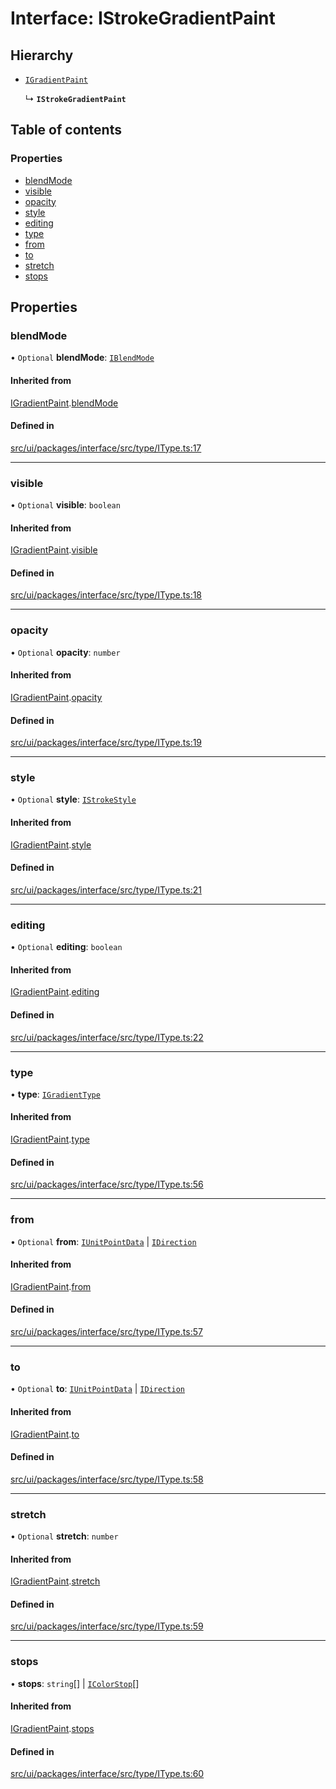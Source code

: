 # Interface: IStrokeGradientPaint

## Hierarchy

- [`IGradientPaint`](IGradientPaint.md)

  ↳ **`IStrokeGradientPaint`**

## Table of contents

### Properties

- [blendMode](IStrokeGradientPaint.md#blendmode)
- [visible](IStrokeGradientPaint.md#visible)
- [opacity](IStrokeGradientPaint.md#opacity)
- [style](IStrokeGradientPaint.md#style)
- [editing](IStrokeGradientPaint.md#editing)
- [type](IStrokeGradientPaint.md#type)
- [from](IStrokeGradientPaint.md#from)
- [to](IStrokeGradientPaint.md#to)
- [stretch](IStrokeGradientPaint.md#stretch)
- [stops](IStrokeGradientPaint.md#stops)

## Properties

### blendMode

• `Optional` **blendMode**: [`IBlendMode`](../modules.md#iblendmode)

#### Inherited from

[IGradientPaint](IGradientPaint.md).[blendMode](IGradientPaint.md#blendmode)

#### Defined in

[src/ui/packages/interface/src/type/IType.ts:17](https://github.com/leaferjs/leafer-ui/blob/60106e52e15189ef407f949c7d78e5668e97d1c6/packages/interface/src/type/IType.ts#L17)

___

### visible

• `Optional` **visible**: `boolean`

#### Inherited from

[IGradientPaint](IGradientPaint.md).[visible](IGradientPaint.md#visible)

#### Defined in

[src/ui/packages/interface/src/type/IType.ts:18](https://github.com/leaferjs/leafer-ui/blob/60106e52e15189ef407f949c7d78e5668e97d1c6/packages/interface/src/type/IType.ts#L18)

___

### opacity

• `Optional` **opacity**: `number`

#### Inherited from

[IGradientPaint](IGradientPaint.md).[opacity](IGradientPaint.md#opacity)

#### Defined in

[src/ui/packages/interface/src/type/IType.ts:19](https://github.com/leaferjs/leafer-ui/blob/60106e52e15189ef407f949c7d78e5668e97d1c6/packages/interface/src/type/IType.ts#L19)

___

### style

• `Optional` **style**: [`IStrokeStyle`](IStrokeStyle.md)

#### Inherited from

[IGradientPaint](IGradientPaint.md).[style](IGradientPaint.md#style)

#### Defined in

[src/ui/packages/interface/src/type/IType.ts:21](https://github.com/leaferjs/leafer-ui/blob/60106e52e15189ef407f949c7d78e5668e97d1c6/packages/interface/src/type/IType.ts#L21)

___

### editing

• `Optional` **editing**: `boolean`

#### Inherited from

[IGradientPaint](IGradientPaint.md).[editing](IGradientPaint.md#editing)

#### Defined in

[src/ui/packages/interface/src/type/IType.ts:22](https://github.com/leaferjs/leafer-ui/blob/60106e52e15189ef407f949c7d78e5668e97d1c6/packages/interface/src/type/IType.ts#L22)

___

### type

• **type**: [`IGradientType`](../modules.md#igradienttype)

#### Inherited from

[IGradientPaint](IGradientPaint.md).[type](IGradientPaint.md#type)

#### Defined in

[src/ui/packages/interface/src/type/IType.ts:56](https://github.com/leaferjs/leafer-ui/blob/60106e52e15189ef407f949c7d78e5668e97d1c6/packages/interface/src/type/IType.ts#L56)

___

### from

• `Optional` **from**: [`IUnitPointData`](IUnitPointData.md) \| [`IDirection`](../modules.md#idirection)

#### Inherited from

[IGradientPaint](IGradientPaint.md).[from](IGradientPaint.md#from)

#### Defined in

[src/ui/packages/interface/src/type/IType.ts:57](https://github.com/leaferjs/leafer-ui/blob/60106e52e15189ef407f949c7d78e5668e97d1c6/packages/interface/src/type/IType.ts#L57)

___

### to

• `Optional` **to**: [`IUnitPointData`](IUnitPointData.md) \| [`IDirection`](../modules.md#idirection)

#### Inherited from

[IGradientPaint](IGradientPaint.md).[to](IGradientPaint.md#to)

#### Defined in

[src/ui/packages/interface/src/type/IType.ts:58](https://github.com/leaferjs/leafer-ui/blob/60106e52e15189ef407f949c7d78e5668e97d1c6/packages/interface/src/type/IType.ts#L58)

___

### stretch

• `Optional` **stretch**: `number`

#### Inherited from

[IGradientPaint](IGradientPaint.md).[stretch](IGradientPaint.md#stretch)

#### Defined in

[src/ui/packages/interface/src/type/IType.ts:59](https://github.com/leaferjs/leafer-ui/blob/60106e52e15189ef407f949c7d78e5668e97d1c6/packages/interface/src/type/IType.ts#L59)

___

### stops

• **stops**: `string`[] \| [`IColorStop`](IColorStop.md)[]

#### Inherited from

[IGradientPaint](IGradientPaint.md).[stops](IGradientPaint.md#stops)

#### Defined in

[src/ui/packages/interface/src/type/IType.ts:60](https://github.com/leaferjs/leafer-ui/blob/60106e52e15189ef407f949c7d78e5668e97d1c6/packages/interface/src/type/IType.ts#L60)
